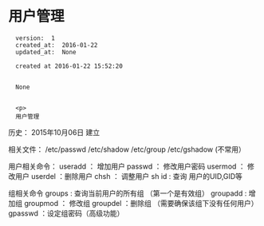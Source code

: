 
  # 用户管理

      version:  1
      created_at:  2016-01-22
      updated_at:  None

      created at 2016-01-22 15:52:20 


      None


      <p>
      用户管理

历史：
2015年10月06日
建立




相关文件：
/etc/passwd 
/etc/shadow 
/etc/group 
/etc/gshadow (不常用）

用户相关命令：
useradd  ： 增加用户
passwd  ： 修改用户密码
usermod ： 修改用户
userdel    ：删除用户
	chsh   ： 调整用户 sh 
	id : 查询 用户的UID,GID等

组相关命令
	groups  :  查询当前用户的所有组 （第一个是有效组）
	groupadd  : 增加组
	groupmod  ： 修改组
	groupdel   ：删除组 （需要确保该组下没有任何用户）
	gpasswd   ：设定组密码（高级功能）
      </p>

  